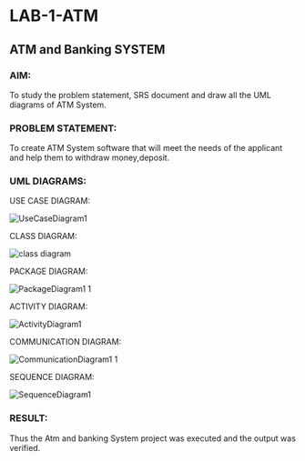 # LAB-1-ATM
## ATM and Banking SYSTEM
### AIM: 
To study the problem statement, SRS document and draw all the UML diagrams of ATM
System.
### PROBLEM STATEMENT:
To create ATM System software that will meet the needs of the applicant and help them
to withdraw money,deposit.
### UML DIAGRAMS:
USE CASE DIAGRAM:

![UseCaseDiagram1](https://github.com/user-attachments/assets/a61e328e-0a5b-4432-9c9c-0149e3850ec1)

CLASS DIAGRAM:

![class diagram](https://github.com/user-attachments/assets/901371c8-0e81-4533-89ad-d4598d774a69)

PACKAGE DIAGRAM:

![PackageDiagram1 1](https://github.com/user-attachments/assets/f500e335-f51b-4832-94a8-f51a12e3b4c1)


ACTIVITY DIAGRAM:

![ActivityDiagram1](https://github.com/user-attachments/assets/56249f0b-46f5-4e1f-85e3-6b5f39adc6b5)


COMMUNICATION DIAGRAM:

![CommunicationDiagram1 1](https://github.com/user-attachments/assets/b4c5e0e3-6e39-4187-b7c9-a3d10ed0b8b5)

SEQUENCE DIAGRAM:

![SequenceDiagram1](https://github.com/user-attachments/assets/40ea7580-081b-49cd-86ef-5a1d52b75833)


### RESULT: 
Thus the Atm and banking System project was executed and the output was verified.
